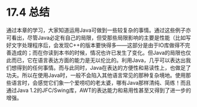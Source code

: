 # 17.4 总结

通过本章的学习，大家知道运用Java可做到一些较复杂的事情。通过这些例子亦可看出，尽管Java必定有自己的局限，但受那些局限影响的主要是性能（比如写好文字处理程序后，会发现C++的版本要快得多——这部分是由于IO库做得不完善造成的；而在你读到本书的时候，情况也许已发生了变化。但Java的局限也仅此而已，它在语言表达方面的能力是无以伦比的。利用Java，几乎可以表达出我们想得到的任何事情。而与此同时，Java在表达的方便性和易读性上，也做足了功夫。所以在使用Java时，一般不会陷入其他语言常见的那种复杂境地。使用那些语言时，会感觉它们象一个爱唠叨的老太婆，哪有Java那样清纯、简练！而且通过Java 1.2的JFC/Swing库，AWT的表达能力和易用性甚至又得到了进一步的增强。

